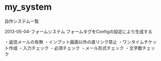 my_system
=========

自作システム一覧

2013-05-04-フォームシステム
フォームタグをConfigの設定により生成する

・返信メールの有無
・インプット画面以外の直リンク禁止
・ワンタイムチケット作成
・入力チェック
	・必須チェック
	・メール形式チェック
	・文字数チェック
